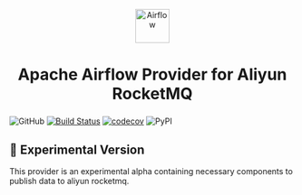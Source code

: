 <p align="center">
  <a href="https://www.airflow.apache.org">
    <img alt="Airflow" src="https://cwiki.apache.org/confluence/download/attachments/145723561/airflow_transparent.png?api=v2" width="60" />
  </a>
</p>
<h1 align="center">
  Apache Airflow Provider for Aliyun RocketMQ
</h1>
  <h3 align="center">
</h3>

![GitHub](https://img.shields.io/github/license/Ed-XCF/airflow-provider-aliyun-rocketmq)
[![Build Status](https://app.travis-ci.com/Ed-XCF/airflow-provider-aliyun-rocketmq.svg?branch=main)](https://app.travis-ci.com/Ed-XCF/airflow-provider-aliyun-rocketmq)
[![codecov](https://codecov.io/gh/Ed-XCF/airflow-provider-aliyun-rocketmq/branch/main/graph/badge.svg?token=RCI7A0MBOO)](https://codecov.io/gh/Ed-XCF/airflow-provider-aliyun-rocketmq)
![PyPI](https://img.shields.io/pypi/v/airflow-provider-aliyun-rocketmq)

## 🧪 Experimental Version
This provider is an experimental alpha containing necessary components to publish data to aliyun rocketmq.

